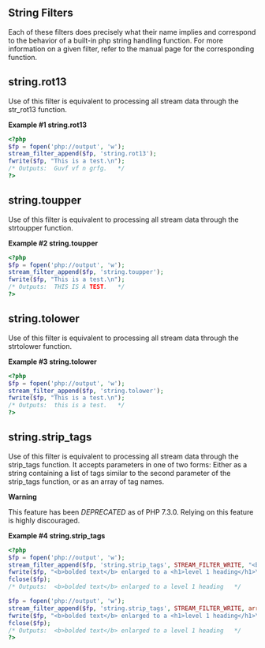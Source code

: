 String Filters
--------------

Each of these filters does precisely what their name implies and
correspond to the behavior of a built-in php string handling function.
For more information on a given filter, refer to the manual page for the
corresponding function.

string.rot13
------------

Use of this filter is equivalent to processing all stream data through
the <span class="function">str\_rot13</span> function.

**Example \#1 string.rot13**

``` php
<?php
$fp = fopen('php://output', 'w');
stream_filter_append($fp, 'string.rot13');
fwrite($fp, "This is a test.\n");
/* Outputs:  Guvf vf n grfg.   */
?>
```

string.toupper
--------------

Use of this filter is equivalent to processing all stream data through
the <span class="function">strtoupper</span> function.

**Example \#2 string.toupper**

``` php
<?php
$fp = fopen('php://output', 'w');
stream_filter_append($fp, 'string.toupper');
fwrite($fp, "This is a test.\n");
/* Outputs:  THIS IS A TEST.   */
?>
```

string.tolower
--------------

Use of this filter is equivalent to processing all stream data through
the <span class="function">strtolower</span> function.

**Example \#3 string.tolower**

``` php
<?php
$fp = fopen('php://output', 'w');
stream_filter_append($fp, 'string.tolower');
fwrite($fp, "This is a test.\n");
/* Outputs:  this is a test.   */
?>
```

string.strip\_tags
------------------

Use of this filter is equivalent to processing all stream data through
the <span class="function">strip\_tags</span> function. It accepts
parameters in one of two forms: Either as a string containing a list of
tags similar to the second parameter of the <span
class="function">strip\_tags</span> function, or as an array of tag
names.

**Warning**

This feature has been *DEPRECATED* as of PHP 7.3.0. Relying on this
feature is highly discouraged.

**Example \#4 string.strip\_tags**

``` php
<?php
$fp = fopen('php://output', 'w');
stream_filter_append($fp, 'string.strip_tags', STREAM_FILTER_WRITE, "<b><i><u>");
fwrite($fp, "<b>bolded text</b> enlarged to a <h1>level 1 heading</h1>\n");
fclose($fp);
/* Outputs:  <b>bolded text</b> enlarged to a level 1 heading   */

$fp = fopen('php://output', 'w');
stream_filter_append($fp, 'string.strip_tags', STREAM_FILTER_WRITE, array('b','i','u'));
fwrite($fp, "<b>bolded text</b> enlarged to a <h1>level 1 heading</h1>\n");
fclose($fp);
/* Outputs:  <b>bolded text</b> enlarged to a level 1 heading   */
?>
```
